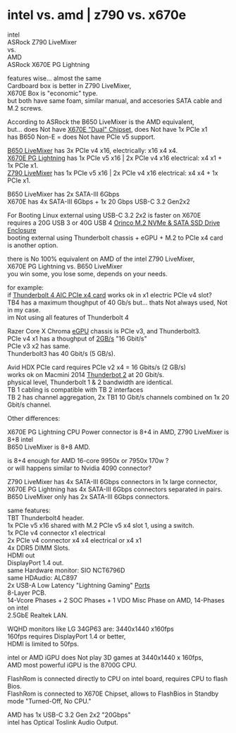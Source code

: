 # intel vs. amd | z790 vs. x670e

intel </br>
ASRock Z790 LiveMixer </br>
vs. </br>
AMD </br>
ASRock X670E PG Lightning </br>

features wise... almost the same </br>
Cardboard box is better in Z790 LiveMixer, </br>
X670E Box is "economic" type. </br>
but both have same foam, similar manual, and accesories SATA cable and M.2 screws. </br>

According to ASRock the B650 LiveMixer is the AMD equivalent, </br>
but... does Not have [X670E "Dual" Chipset](https://www.digitalcitizen.life/x670e-x670-b650e-b650-chipsets/), does Not have 1x PCIe x1 </br>
has B650 Non-E = does Not have PCIe v5 support. </br>

[B650 LiveMixer](https://www.asrock.com/mb/AMD/B650%20LiveMixer/Specification.us.asp#Specification) has 3x PCIe v4 x16, electrically: x16 x4 x4. </br>
[X670E PG Lightning](https://pg.asrock.com/MB/AMD/X670E%20PG%20Lightning/index.asp) has 1x PCIe v5 x16 | 2x PCIe v4 x16 electrical: x4 x1 + 1x PCIe x1. </br>
[Z790 LiveMixer](https://www.asrock.com/mb/Intel/Z790%20LiveMixer/Specification.asp) has 1x PCIe v5 x16 | 2x PCIe v4 x16 electrical: x4 x4 + 1x PCIe x1. 

B650 LiveMixer has 2x SATA-III 6Gbps </br>
X670E has 4x SATA-III 6Gbps + 1x 20 Gbps USB-C 3.2 Gen2x2 </br>

For Booting Linux external using USB-C 3.2 2x2 is faster on X670E </br>
requires a 20G USB 3 or 40G USB 4 [Orinco M.2 NVMe & SATA SSD Drive Enclosure](https://www.orico.cc/us/product/subcategory/115.html) </br>
booting external using Thunderbolt chassis + eGPU + M.2 to PCIe x4 card is another option. </br>

there is No 100% equivalent on AMD of the intel Z790 LiveMixer, </br>
X670E PG Lightning vs. B650 LiveMixer </br>
you win some, you lose some, depends on your needs. </br>

for example:</br>
if [Thunderbolt 4 AIC PCIe x4 card](https://www.asrock.com/mb/spec/product.asp?Model=Thunderbolt%204%20AIC) works ok in x1 electric PCIe v4 slot? </br>
TB4 has a maximum thoughput of 40 Gb/s but... thats Not always used, Not in my case. </br>
im Not using all features of Thunderbolt 4 </br>

Razer Core X Chroma [eGPU](https://egpu.io/best-egpu-buyers-guide/) chassis is PCIe v3, and Thunderbolt3. </br>
PCIe v4 x1 has a thoughput of [2GB/s](https://en.wikipedia.org/wiki/PCI_Express#Comparison_table) "16 Gbit/s" </br>
PCIe v3 x2 has same. </br>
Thunderbolt3 has 40 Gbit/s (5 GB/s). </br>

Avid HDX PCIe card requires PCIe v2 x4 = 16 Gbits/s (2 GB/s) </br>
works ok on Macmini 2014 [Thunderbot 2](https://en.wikipedia.org/wiki/Thunderbolt_(interface)#Thunderbolt_2) at 20 Gbit/s. </br>
physical level, Thunderbolt 1 & 2 bandwidth are identical. </br>
TB 1 cabling is compatible with TB 2 interfaces </br>
TB 2 has channel aggregation, 2x TB1 10 Gbit/s channels combined on 1x 20 Gbit/s channel. </br>


Other differences: </br>

X670E PG Lightning CPU Power connector is 8+4 in AMD, 
Z790 LiveMixer is 8+8 intel </br>
B650 LiveMixer is 8+8 AMD. </br>

is 8+4 enough for AMD 16-core 9950x or 7950x 170w ? </br>
or will happens similar to Nvidia 4090 connector? </br>

Z790 LiveMixer has 4x SATA-III 6Gbps connectors in 1x large connector, </br>
X670E PG Lightning has 4x SATA-III 6Gbps connectors separated in pairs. </br>
B650 LiveMixer only has 2x SATA-III 6Gbps connectors. </br>

same features: </br>
TBT Thunderbolt4 header. </br>
1x PCIe v5 x16 shared with M.2 PCIe v5 x4 slot 1, using a switch. </br>
1x PCIe v4 connector x1 electrical </br>
2x PCIe v4 connector x4 x4 electrical or x4 x1 </br>
4x DDR5 DIMM Slots. </br>
HDMI out </br>
DisplayPort 1.4 out. </br>
same Hardware monitor: SIO NCT6796D </br>
same HDAudio: ALC897 </br>
2x USB-A Low Latency "Lightning Gaming" [Ports](https://www.asrock.com/microsite/2021EmbraceTheFuture/single-post3.html) </br> 
8-Layer PCB. </br>
14-Vcore Phases + 2 SOC Phases + 1 VDO Misc Phase on AMD, 14-Phases on intel</br>
2.5GbE Realtek LAN. </br>

WQHD monitors like LG 34GP63 are: 3440x1440 x160fps </br>
160fps requires DisplayPort 1.4 or better, </br>
HDMI is limited to 50fps. </br>

intel or AMD iGPU does Not play 3D games at 3440x1440 x 160fps, </br>
AMD most powerful iGPU is the 8700G CPU. </br>

FlashRom is connected directly to CPU on intel board, requires CPU to flash Bios. </br>
FlashRom is connected to X670E Chipset, allows to FlashBios in Standby mode "Turned-Off, No CPU." </br>

AMD has 1x USB-C 3.2 Gen 2x2 "20Gbps" </br>
intel has Optical Toslink Audio Output.  </br>

